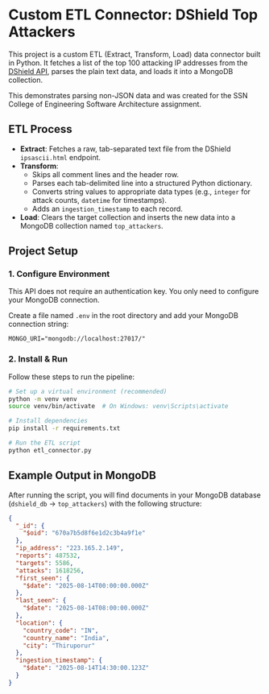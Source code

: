 # Custom ETL Connector: DShield Top Attackers

This project is a custom ETL (Extract, Transform, Load) data connector built in Python. It fetches a list of the top 100 attacking IP addresses from the [DShield API](https://www.dshield.org/api.html), parses the plain text data, and loads it into a MongoDB collection.

This demonstrates parsing non-JSON data and was created for the SSN College of Engineering Software Architecture assignment.

## ETL Process

* **Extract**: Fetches a raw, tab-separated text file from the DShield `ipsascii.html` endpoint.
* **Transform**:
    * Skips all comment lines and the header row.
    * Parses each tab-delimited line into a structured Python dictionary.
    * Converts string values to appropriate data types (e.g., `integer` for attack counts, `datetime` for timestamps).
    * Adds an `ingestion_timestamp` to each record.
* **Load**: Clears the target collection and inserts the new data into a MongoDB collection named `top_attackers`.

## Project Setup

### 1. Configure Environment
This API does not require an authentication key. You only need to configure your MongoDB connection.

Create a file named `.env` in the root directory and add your MongoDB connection string:

```env
MONGO_URI="mongodb://localhost:27017/"
```

### 2. Install & Run
Follow these steps to run the pipeline:

```bash
# Set up a virtual environment (recommended)
python -m venv venv
source venv/bin/activate  # On Windows: venv\Scripts\activate

# Install dependencies
pip install -r requirements.txt

# Run the ETL script
python etl_connector.py
```

## Example Output in MongoDB

After running the script, you will find documents in your MongoDB database (`dshield_db` -> `top_attackers`) with the following structure:

```json
{
  "_id": {
    "$oid": "670a7b5d8f6e1d2c3b4a9f1e"
  },
  "ip_address": "223.165.2.149",
  "reports": 487532,
  "targets": 5586,
  "attacks": 1618256,
  "first_seen": {
    "$date": "2025-08-14T00:00:00.000Z"
  },
  "last_seen": {
    "$date": "2025-08-14T08:00:00.000Z"
  },
  "location": {
    "country_code": "IN",
    "country_name": "India",
    "city": "Thiruporur"
  },
  "ingestion_timestamp": {
    "$date": "2025-08-14T14:30:00.123Z"
  }
}
```
